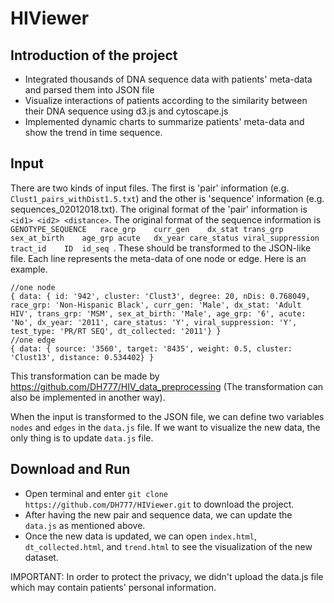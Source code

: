 # HIViewer
## Introduction of the project
- Integrated thousands of DNA sequence data with patients' meta-data and parsed them into JSON file
- Visualize interactions of patients according to the similarity between their DNA sequence using d3.js and cytoscape.js
- Implemented dynamic charts to summarize patients' meta-data and show the trend in time sequence.
## Input
There are two kinds of input files. The first is 'pair' information (e.g. `Clust1_pairs_withDist1.5.txt`) and the other is 'sequence' information (e.g. sequences_02012018.txt).
The original format of the 'pair' information is `<id1> <id2> <distance>`. The original format of the sequence information is  `GENOTYPE_SEQUENCE	race_grp	curr_gen	dx_stat	trans_grp	sex_at_birth	age_grp	acute	dx_year	care_status	viral_suppression	tract_id	ID	id_seq
`. These should be transformed to the JSON-like file. Each line represents the meta-data of one node or edge. Here is an example.
```javascipt
//one node
{ data: { id: '942', cluster: 'Clust3', degree: 20, nDis: 0.768049, race_grp: 'Non-Hispanic Black', curr_gen: 'Male', dx_stat: 'Adult HIV', trans_grp: 'MSM', sex_at_birth: 'Male', age_grp: '6', acute: 'No', dx_year: '2011', care_status: 'Y', viral_suppression: 'Y', test_type: 'PR/RT SEQ', dt_collected: '2011'} }
//one edge
{ data: { source: '3560', target: '8435', weight: 0.5, cluster: 'Clust13', distance: 0.534402} }
```
This transformation can be made by https://github.com/DH777/HIV_data_preprocessing (The transformation can also be implemented in another way).

When the input is transformed to the JSON file,  we can define two variables `nodes` and `edges` in the `data.js` file. If we want to visualize the new data, the only thing is to update `data.js` file.
## Download and Run
- Open terminal and enter `git clone https://github.com/DH777/HIViewer.git` to download the project.
- After having the new pair and sequence data, we can update the `data.js` as mentioned above. 
- Once the new data is updated, we can open `index.html`, `dt_collected.html`, and `trend.html` to see the visualization of the new dataset.

IMPORTANT: In order to protect the privacy, we didn't upload the data.js file which may contain patients' personal information.
